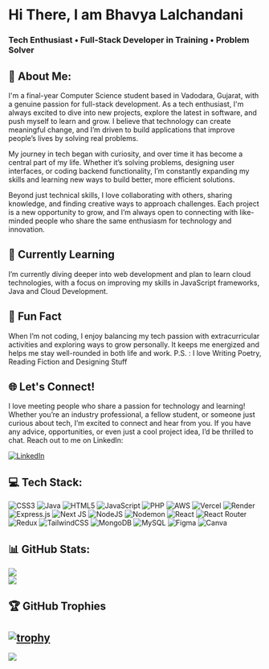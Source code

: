 # Hi There, I am Bhavya Lalchandani

### Tech Enthusiast • Full-Stack Developer in Training • Problem Solver

## 👋 About Me:
I'm a final-year Computer Science student based in Vadodara, Gujarat, with a genuine passion for full-stack development. As a tech enthusiast, I'm always excited to dive into new projects, explore the latest in software, and push myself to learn and grow. I believe that technology can create meaningful change, and I’m driven to build applications that improve people’s lives by solving real problems.

My journey in tech began with curiosity, and over time it has become a central part of my life. Whether it’s solving problems, designing user interfaces, or coding backend functionality, I’m constantly expanding my skills and learning new ways to build better, more efficient solutions.

Beyond just technical skills, I love collaborating with others, sharing knowledge, and finding creative ways to approach challenges. Each project is a new opportunity to grow, and I’m always open to connecting with like-minded people who share the same enthusiasm for technology and innovation.

## 🌱 Currently Learning

I’m currently diving deeper into web development and plan to learn cloud technologies, with a focus on improving my skills in JavaScript frameworks, Java and  Cloud Development.

## 🤔 Fun Fact

When I’m not coding, I enjoy balancing my tech passion with extracurricular activities and exploring ways to grow personally. It keeps me energized and helps me stay well-rounded in both life and work.
P.S. : I love Writing Poetry, Reading Fiction and Designing Stuff

## 🌐 Let's Connect!

I love meeting people who share a passion for technology and learning! Whether you’re an industry professional, a fellow student, or someone just curious about tech, I’m excited to connect and hear from you. If you have any advice, opportunities, or even just a cool project idea, I’d be thrilled to chat. Reach out to me on LinkedIn:

[![LinkedIn](https://img.shields.io/badge/LinkedIn-%230077B5.svg?logo=linkedin&logoColor=white)](https://linkedin.com/in/https://www.linkedin.com/in/bhavyalalchandani/)

## 💻 Tech Stack:
![CSS3](https://img.shields.io/badge/css3-%231572B6.svg?style=for-the-badge&logo=css3&logoColor=white) ![Java](https://img.shields.io/badge/java-%23ED8B00.svg?style=for-the-badge&logo=openjdk&logoColor=white) ![HTML5](https://img.shields.io/badge/html5-%23E34F26.svg?style=for-the-badge&logo=html5&logoColor=white) ![JavaScript](https://img.shields.io/badge/javascript-%23323330.svg?style=for-the-badge&logo=javascript&logoColor=%23F7DF1E) ![PHP](https://img.shields.io/badge/php-%23777BB4.svg?style=for-the-badge&logo=php&logoColor=white) ![AWS](https://img.shields.io/badge/AWS-%23FF9900.svg?style=for-the-badge&logo=amazon-aws&logoColor=white) ![Vercel](https://img.shields.io/badge/vercel-%23000000.svg?style=for-the-badge&logo=vercel&logoColor=white) ![Render](https://img.shields.io/badge/Render-%46E3B7.svg?style=for-the-badge&logo=render&logoColor=white) ![Express.js](https://img.shields.io/badge/express.js-%23404d59.svg?style=for-the-badge&logo=express&logoColor=%2361DAFB) ![Next JS](https://img.shields.io/badge/Next-black?style=for-the-badge&logo=next.js&logoColor=white) ![NodeJS](https://img.shields.io/badge/node.js-6DA55F?style=for-the-badge&logo=node.js&logoColor=white) ![Nodemon](https://img.shields.io/badge/NODEMON-%23323330.svg?style=for-the-badge&logo=nodemon&logoColor=%BBDEAD) ![React](https://img.shields.io/badge/react-%2320232a.svg?style=for-the-badge&logo=react&logoColor=%2361DAFB) ![React Router](https://img.shields.io/badge/React_Router-CA4245?style=for-the-badge&logo=react-router&logoColor=white) ![Redux](https://img.shields.io/badge/redux-%23593d88.svg?style=for-the-badge&logo=redux&logoColor=white) ![TailwindCSS](https://img.shields.io/badge/tailwindcss-%2338B2AC.svg?style=for-the-badge&logo=tailwind-css&logoColor=white) ![MongoDB](https://img.shields.io/badge/MongoDB-%234ea94b.svg?style=for-the-badge&logo=mongodb&logoColor=white) ![MySQL](https://img.shields.io/badge/mysql-4479A1.svg?style=for-the-badge&logo=mysql&logoColor=white) ![Figma](https://img.shields.io/badge/figma-%23F24E1E.svg?style=for-the-badge&logo=figma&logoColor=white) ![Canva](https://img.shields.io/badge/Canva-%2300C4CC.svg?style=for-the-badge&logo=Canva&logoColor=white)

## 📊 GitHub Stats:
![](https://github-readme-stats.vercel.app/api?username=bhavyaLalchandani&theme=dark&hide_border=false&include_all_commits=true&count_private=true)<br/>
![](https://github-readme-stats.vercel.app/api/top-langs/?username=bhavyaLalchandani&theme=dark&hide_border=false&include_all_commits=true&count_private=true&layout=compact)

## 🏆 GitHub Trophies
[![trophy](https://github-trophies.vercel.app/?username=bhavyaLalchandani&theme=alduin)](https://github.com/lucthienphong1120/github-trophies)
---
[![](https://visitcount.itsvg.in/api?id=bhavyaLalchandani&icon=0&color=0)](https://visitcount.itsvg.in)

<!-- Proudly created with GPRM ( https://gprm.itsvg.in ) -->
